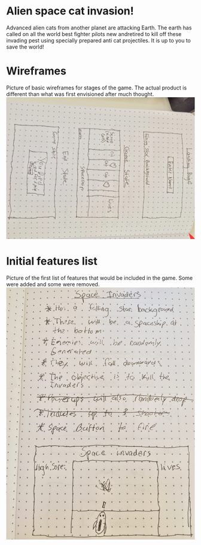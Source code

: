 # Alien space cat invasion!
Advanced alien cats from another planet are attacking Earth. The earth has called on all the world best fighter pilots new andretired to kill off these invading pest using specially prepared anti cat projectiles. It is up to you to save the world!

# Wireframes
Picture of basic wireframes for stages of the game. The actual product is different than what was first envisioned after much thought.
![Wireframe images](assets/wireframe.jpg)

# Initial features list
Picture of the first list of features that would be included in the game. Some were added and some were removed.
![Features](assets/features.jpg)
